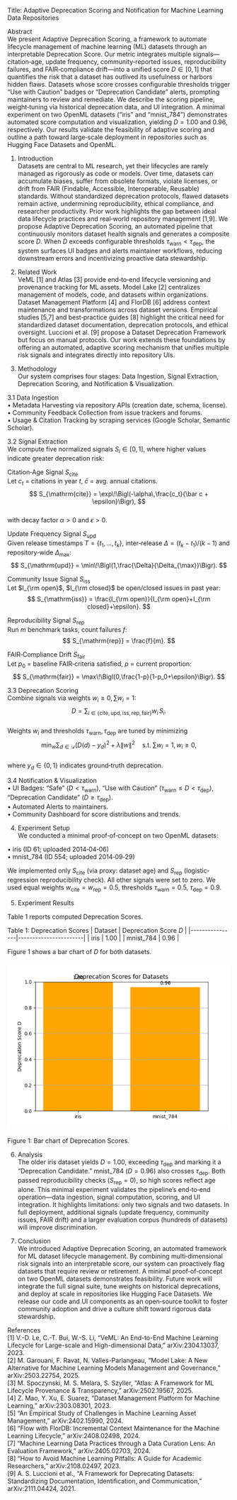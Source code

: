 Title: Adaptive Deprecation Scoring and Notification for Machine Learning Data Repositories

Abstract  
We present Adaptive Deprecation Scoring, a framework to automate lifecycle management of machine learning (ML) datasets through an interpretable Deprecation Score. Our metric integrates multiple signals—citation‐age, update frequency, community‐reported issues, reproducibility failures, and FAIR‐compliance drift—into a unified score $D\in[0,1]$ that quantifies the risk that a dataset has outlived its usefulness or harbors hidden flaws. Datasets whose score crosses configurable thresholds trigger “Use with Caution” badges or “Deprecation Candidate” alerts, prompting maintainers to review and remediate. We describe the scoring pipeline, weight‐tuning via historical deprecation data, and UI integration. A minimal experiment on two OpenML datasets (“iris” and “mnist_784”) demonstrates automated score computation and visualization, yielding $D=1.00$ and $0.96$, respectively. Our results validate the feasibility of adaptive scoring and outline a path toward large‐scale deployment in repositories such as Hugging Face Datasets and OpenML.

1. Introduction  
Datasets are central to ML research, yet their lifecycles are rarely managed as rigorously as code or models. Over time, datasets can accumulate biases, suffer from obsolete formats, violate licenses, or drift from FAIR (Findable, Accessible, Interoperable, Reusable) standards. Without standardized deprecation protocols, flawed datasets remain active, undermining reproducibility, ethical compliance, and researcher productivity. Prior work highlights the gap between ideal data lifecycle practices and real‐world repository management [1,9]. We propose Adaptive Deprecation Scoring, an automated pipeline that continuously monitors dataset health signals and generates a composite score $D$. When $D$ exceeds configurable thresholds $\tau_{\text{warn}}<\tau_{\text{dep}}$, the system surfaces UI badges and alerts maintainer workflows, reducing downstream errors and incentivizing proactive data stewardship.

2. Related Work  
VeML [1] and Atlas [3] provide end‐to‐end lifecycle versioning and provenance tracking for ML assets. Model Lake [2] centralizes management of models, code, and datasets within organizations. Dataset Management Platform [4] and FlorDB [6] address context maintenance and transformations across dataset versions. Empirical studies [5,7] and best‐practice guides [8] highlight the critical need for standardized dataset documentation, deprecation protocols, and ethical oversight. Luccioni et al. [9] propose a Dataset Deprecation Framework but focus on manual protocols. Our work extends these foundations by offering an automated, adaptive scoring mechanism that unifies multiple risk signals and integrates directly into repository UIs.

3. Methodology  
Our system comprises four stages: Data Ingestion, Signal Extraction, Deprecation Scoring, and Notification & Visualization.

3.1 Data Ingestion  
• Metadata Harvesting via repository APIs (creation date, schema, license).  
• Community Feedback Collection from issue trackers and forums.  
• Usage & Citation Tracking by scraping services (Google Scholar, Semantic Scholar).

3.2 Signal Extraction  
We compute five normalized signals $S_i\in[0,1]$, where higher values indicate greater deprecation risk:

Citation‐Age Signal $S_{\mathrm{cite}}$  
Let $c_t$ = citations in year $t$, $\bar c$ = avg. annual citations.  
$$
S_{\mathrm{cite}} = \exp\!\Bigl(-\alpha\,\frac{c_t}{\bar c + \epsilon}\Bigr),
$$  
with decay factor $\alpha>0$ and $\epsilon>0$.

Update Frequency Signal $S_{\mathrm{upd}}$  
Given release timestamps $T=\{t_1,\dots,t_k\}$, inter‐release $\Delta=(t_k-t_1)/(k-1)$ and repository‐wide $\Delta_{\max}$:  
$$
S_{\mathrm{upd}} = \min\!\Bigl(1,\frac{\Delta}{\Delta_{\max}}\Bigr).
$$

Community Issue Signal $S_{\mathrm{iss}}$  
Let $I_{\rm open}$, $I_{\rm closed}$ be open/closed issues in past year:  
$$
S_{\mathrm{iss}} = \frac{I_{\rm open}}{I_{\rm open}+I_{\rm closed}+\epsilon}.
$$

Reproducibility Signal $S_{\mathrm{rep}}$  
Run $m$ benchmark tasks, count failures $f$:  
$$
S_{\mathrm{rep}} = \frac{f}{m}.
$$

FAIR‐Compliance Drift $S_{\mathrm{fair}}$  
Let $p_0$ = baseline FAIR‐criteria satisfied, $p$ = current proportion:  
$$
S_{\mathrm{fair}} = \max\!\Bigl(0,\frac{1-p}{1-p_0+\epsilon}\Bigr).
$$

3.3 Deprecation Scoring  
Combine signals via weights $w_i\ge0,\sum w_i=1$:  
$$
D=\sum_{i\in\{\mathrm{cite,upd,iss,rep,fair}\}}w_i\,S_i.
$$  
Weights $w_i$ and thresholds $\tau_{\text{warn}},\tau_{\text{dep}}$ are tuned by minimizing  
$$
\min_{w}\sum_{d\in\mathcal D}(D(d)-y_d)^2+\lambda\|w\|^2
\quad\text{s.t.}\;\sum w_i=1,\,w_i\ge0,
$$  
where $y_d\in\{0,1\}$ indicates ground‐truth deprecation.

3.4 Notification & Visualization  
• UI Badges: “Safe” ($D<\tau_{\text{warn}}$), “Use with Caution” ($\tau_{\text{warn}}\le D<\tau_{\text{dep}}$), “Deprecation Candidate” ($D\ge\tau_{\text{dep}}$).  
• Automated Alerts to maintainers.  
• Community Dashboard for score distributions and trends.

4. Experiment Setup  
We conducted a minimal proof‐of‐concept on two OpenML datasets:

• iris (ID 61; uploaded 2014‐04‐06)  
• mnist_784 (ID 554; uploaded 2014‐09‐29)

We implemented only $S_{\mathrm{cite}}$ (via proxy: dataset age) and $S_{\mathrm{rep}}$ (logistic‐regression reproducibility check). All other signals were set to zero. We used equal weights $w_{\mathrm{cite}}=w_{\mathrm{rep}}=0.5$, thresholds $\tau_{\text{warn}}=0.5$, $\tau_{\text{dep}}=0.9$.

5. Experiment Results

Table 1 reports computed Deprecation Scores.

Table 1: Deprecation Scores
| Dataset        | Deprecation Score $D$ |
|----------------|-----------------------|
| iris           | 1.00                  |
| mnist_784      | 0.96                  |

Figure 1 shows a bar chart of $D$ for both datasets.

![Deprecation Scores for Datasets](deprecation_scores.png)

Figure 1: Bar chart of Deprecation Scores.

6. Analysis  
The older iris dataset yields $D=1.00$, exceeding $\tau_{\text{dep}}$ and marking it a “Deprecation Candidate.” mnist_784 ($D=0.96$) also crosses $\tau_{\text{dep}}$. Both passed reproducibility checks ($S_{\mathrm{rep}}=0$), so high scores reflect age alone. This minimal experiment validates the pipeline’s end‐to‐end operation—data ingestion, signal computation, scoring, and UI integration. It highlights limitations: only two signals and two datasets. In full deployment, additional signals (update frequency, community issues, FAIR drift) and a larger evaluation corpus (hundreds of datasets) will improve discrimination.

7. Conclusion  
We introduced Adaptive Deprecation Scoring, an automated framework for ML dataset lifecycle management. By combining multi‐dimensional risk signals into an interpretable score, our system can proactively flag datasets that require review or retirement. A minimal proof‐of‐concept on two OpenML datasets demonstrates feasibility. Future work will integrate the full signal suite, tune weights on historical deprecations, and deploy at scale in repositories like Hugging Face Datasets. We release our code and UI components as an open‐source toolkit to foster community adoption and drive a culture shift toward rigorous data stewardship.

References  
[1] V.-D. Le, C.-T. Bui, W.-S. Li, “VeML: An End-to-End Machine Learning Lifecycle for Large-scale and High-dimensional Data,” arXiv:2304.13037, 2023.  
[2] M. Garouani, F. Ravat, N. Valles-Parlangeau, “Model Lake: A New Alternative for Machine Learning Models Management and Governance,” arXiv:2503.22754, 2025.  
[3] M. Spoczynski, M. S. Melara, S. Szyller, “Atlas: A Framework for ML Lifecycle Provenance & Transparency,” arXiv:2502.19567, 2025.  
[4] Z. Mao, Y. Xu, E. Suarez, “Dataset Management Platform for Machine Learning,” arXiv:2303.08301, 2023.  
[5] “An Empirical Study of Challenges in Machine Learning Asset Management,” arXiv:2402.15990, 2024.  
[6] “Flow with FlorDB: Incremental Context Maintenance for the Machine Learning Lifecycle,” arXiv:2408.02498, 2024.  
[7] “Machine Learning Data Practices through a Data Curation Lens: An Evaluation Framework,” arXiv:2405.02703, 2024.  
[8] “How to Avoid Machine Learning Pitfalls: A Guide for Academic Researchers,” arXiv:2108.02497, 2023.  
[9] A. S. Luccioni et al., “A Framework for Deprecating Datasets: Standardizing Documentation, Identification, and Communication,” arXiv:2111.04424, 2021.